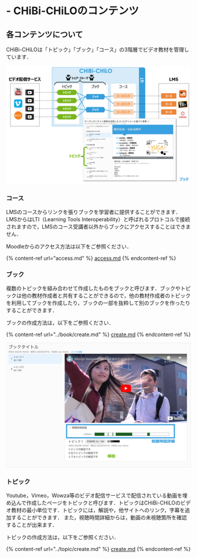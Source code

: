 # - CHiBi-CHiLOのコンテンツ

## 各コンテンツについて

CHiBi-CHiLOは「トピック」「ブック」「コース」の3階層でビデオ教材を管理しています．

![](<../.gitbook/assets/image (411)-2.png>)

### コース

LMSのコースからリンクを張りブックを学習者に提供することができます．LMSからはLTI（Learning Tools Interoperability）と呼ばれるプロトコルで接続されますので，LMSのコース受講者以外からブックにアクセスすることはできません．

Moodleからのアクセス方法は以下をご参照ください．

{% content-ref url="access.md" %}
[access.md](access.md)
{% endcontent-ref %}

### ブック

複数のトピックを組み合わせて作成したものをブックと呼びます．ブックやトピックは他の教材作成者と共有することができるので，他の教材作成者のトピックを利用してブックを作成したり，ブックの一部を抜粋して別のブックを作ったりすることができます．

ブックの作成方法は，以下をご参照ください．

{% content-ref url="../book/create.md" %}
[create.md](../book/create.md)
{% endcontent-ref %}

![](<../.gitbook/assets/image (484).png>)
### トピック

Youtube，Vimeo，Wowza等のビデオ配信サービスで配信されている動画を埋め込んで作成したページをトピックと呼びます．トピックはCHiBi-CHiLOのビデオ教材の最小単位です．トピックには，解説や，他サイトへのリンク，字幕を追加することができます．
また，視聴時間詳細からは，動画の未視聴箇所を確認することが出来ます．

トピックの作成方法は，以下をご参照ください．

{% content-ref url="../topic/create.md" %}
[create.md](../topic/create.md)
{% endcontent-ref %}
